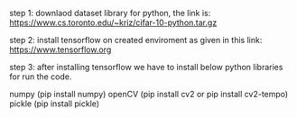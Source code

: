 step 1: downlaod dataset library for python, the link is: https://www.cs.toronto.edu/~kriz/cifar-10-python.tar.gz

step 2: install tensorflow on created enviroment as given in this link: https://www.tensorflow.org

step 3: after installing tensorflow we have to install below python libraries for run the code.

numpy (pip install numpy)
openCV (pip install cv2 or pip install cv2-tempo)
pickle (pip install pickle)
